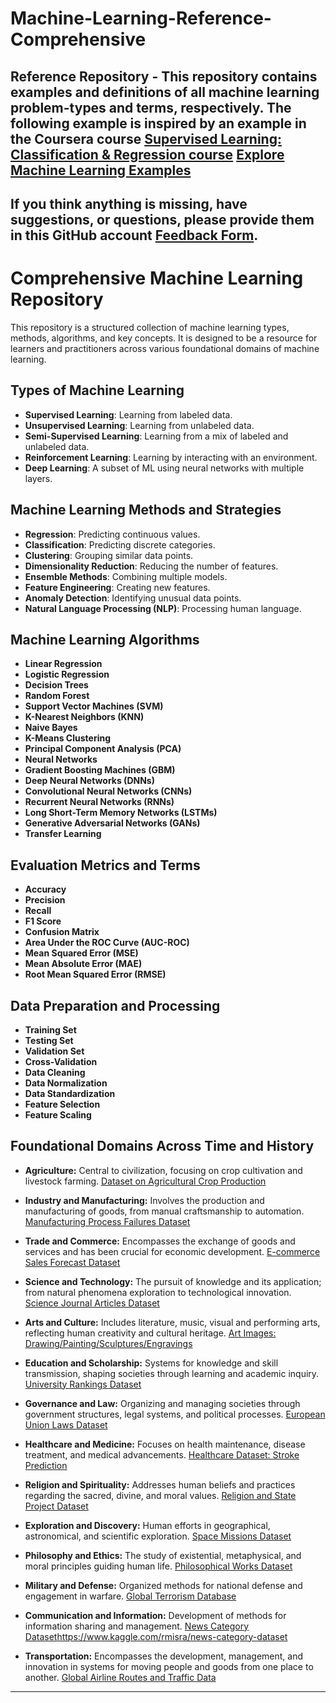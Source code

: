 # Machine-Learning-Reference-Comprehensive
Reference Repository - This repository contains examples and definitions of all machine learning problem-types and terms, respectively. The following example is inspired by an example in the Coursera course [ Supervised Learning: Classification & Regression course](https://www.coursera.org/learn/supervised-machine-learning-classification?utm_medium=sem&utm_source=gg&utm_campaign=B2C_NAMER_ibm-machine-learning_ibm_FTCOF_professional-certificates_country-US-country-CA&campaignid=20524101542&adgroupid=154039028340&device=c&keyword=&matchtype=&network=g&devicemodel=&adposition=&creativeid=673073309201&hide_mobile_promo&gclid=CjwKCAiA75itBhA6EiwAkho9e6Mke3ha3noTKejTSwC_X1GugjFvBfexLP155uR1tCzB9QH8TTIbOxoCEz0QAvD_BwE)
[Explore Machine Learning Examples](https://robert-z-lehr.github.io/Machine-Learning-Reference-Comprehensive/)
---
If you think anything is missing, have suggestions, or questions, please provide them in this GitHub account [Feedback Form](https://robert-z-lehr.github.io/Feedback/).
---

# Comprehensive Machine Learning Repository

This repository is a structured collection of machine learning types, methods, algorithms, and key concepts. It is designed to be a resource for learners and practitioners across various foundational domains of machine learning.

## Types of Machine Learning

- **Supervised Learning**: Learning from labeled data.
- **Unsupervised Learning**: Learning from unlabeled data.
- **Semi-Supervised Learning**: Learning from a mix of labeled and unlabeled data.
- **Reinforcement Learning**: Learning by interacting with an environment.
- **Deep Learning**: A subset of ML using neural networks with multiple layers.

## Machine Learning Methods and Strategies

- **Regression**: Predicting continuous values.
- **Classification**: Predicting discrete categories.
- **Clustering**: Grouping similar data points.
- **Dimensionality Reduction**: Reducing the number of features.
- **Ensemble Methods**: Combining multiple models.
- **Feature Engineering**: Creating new features.
- **Anomaly Detection**: Identifying unusual data points.
- **Natural Language Processing (NLP)**: Processing human language.

## Machine Learning Algorithms

- **Linear Regression**
- **Logistic Regression**
- **Decision Trees**
- **Random Forest**
- **Support Vector Machines (SVM)**
- **K-Nearest Neighbors (KNN)**
- **Naive Bayes**
- **K-Means Clustering**
- **Principal Component Analysis (PCA)**
- **Neural Networks**
- **Gradient Boosting Machines (GBM)**
- **Deep Neural Networks (DNNs)**
- **Convolutional Neural Networks (CNNs)**
- **Recurrent Neural Networks (RNNs)**
- **Long Short-Term Memory Networks (LSTMs)**
- **Generative Adversarial Networks (GANs)**
- **Transfer Learning**

## Evaluation Metrics and Terms

- **Accuracy**
- **Precision**
- **Recall**
- **F1 Score**
- **Confusion Matrix**
- **Area Under the ROC Curve (AUC-ROC)**
- **Mean Squared Error (MSE)**
- **Mean Absolute Error (MAE)**
- **Root Mean Squared Error (RMSE)**

## Data Preparation and Processing

- **Training Set**
- **Testing Set**
- **Validation Set**
- **Cross-Validation**
- **Data Cleaning**
- **Data Normalization**
- **Data Standardization**
- **Feature Selection**
- **Feature Scaling**

## Foundational Domains Across Time and History
- **Agriculture:** Central to civilization, focusing on crop cultivation and livestock farming.
[Dataset on Agricultural Crop Production](https://www.kaggle.com/unitednations/global-food-agriculture-statistics)

- **Industry and Manufacturing:** Involves the production and manufacturing of goods, from manual craftsmanship to automation.
[Manufacturing Process Failures Dataset](https://www.kaggle.com/shwetabh123/mall-customers)

- **Trade and Commerce:** Encompasses the exchange of goods and services and has been crucial for economic development.
[E-commerce Sales Forecast Dataset](https://www.kaggle.com/carrie1/ecommerce-data)

- **Science and Technology:** The pursuit of knowledge and its application; from natural phenomena exploration to technological innovation.
[Science Journal Articles Dataset](https://www.kaggle.com/Cornell-University/arxiv)

- **Arts and Culture:** Includes literature, music, visual and performing arts, reflecting human creativity and cultural heritage.
[Art Images: Drawing/Painting/Sculptures/Engravings](https://www.kaggle.com/ikarus777/best-artworks-of-all-time)

- **Education and Scholarship:** Systems for knowledge and skill transmission, shaping societies through learning and academic inquiry.
[University Rankings Dataset](https://www.kaggle.com/mylesoneill/world-university-rankings)

- **Governance and Law:** Organizing and managing societies through government structures, legal systems, and political processes.
[European Union Laws Dataset](https://www.kaggle.com/danofer/eu-laws)

- **Healthcare and Medicine:** Focuses on health maintenance, disease treatment, and medical advancements.
[Healthcare Dataset: Stroke Prediction](https://www.kaggle.com/fedesoriano/stroke-prediction-dataset)

- **Religion and Spirituality:** Addresses human beliefs and practices regarding the sacred, divine, and moral values.
[Religion and State Project Dataset](https://www.thearda.com/Archive/Files/Descriptions/RAS3DESC.asp)

- **Exploration and Discovery:** Human efforts in geographical, astronomical, and scientific exploration.
[Space Missions Dataset](https://www.kaggle.com/agirlcoding/all-space-missions-from-1957)

- **Philosophy and Ethics:** The study of existential, metaphysical, and moral principles guiding human life.
[Philosophical Works Dataset](https://www.kaggle.com/kouroshalizadeh/philosophical-texts)

- **Military and Defense:** Organized methods for national defense and engagement in warfare.
[Global Terrorism Database](https://www.kaggle.com/START-UMD/gtd)

- **Communication and Information:** Development of methods for information sharing and management.
[News Category Dataset](https://www.kaggle.com/rmisra/news-category-dataset)https://www.kaggle.com/rmisra/news-category-dataset

- **Transportation:** Encompasses the development, management, and innovation in systems for moving people and goods from one place to another. [Global Airline Routes and Traffic Data](https://www.kaggle.com/shubhendumishra/airline-routes-and-traffic-data)
---

